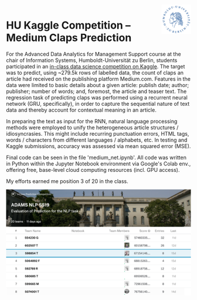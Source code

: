 <img src='https://github.com/alextruesdale/medium-claps-rnn/blob/master/repository_media/HU.png' alt='HU logo' title='HU' align='right' height='80' />

# HU Kaggle Competition – Medium Claps Prediction

For the Advanced Data Analytics for Management Support course at the chair of Information Systems, Humboldt-Universität zu Berlin, students participated in an [in-class data science competition on Kaggle](https://www.kaggle.com/c/adams-nlp-ss19/). The target was to predict, using ~279.5k rows of labelled data, the count of claps an article had received on the publishing platform Medium.com. Features in the data were limited to basic details about a given article: publish date; author; publisher; number of words; and, foremost, the article and teaser text. The regression task of predicting claps was performed using a recurrent neural network (GRU, specifically), in order to capture the sequential nature of text data and thereby account for contextual meaning in an article.

In preparing the text as input for the RNN, natural language processing methods were employed to unify the heterogeneous article structures / idiosyncrasies. This might include recurring punctuation errors, HTML tags, words / characters from different languages / alphabets, etc. In testing and Kaggle submissions, accuracy was assessed via mean squared error (MSE).

Final code can be seen in the file 'medium_net.ipynb'. All code was written in Python within the Jupyter Notebook environment via Google's Colab env., offering free, base-level cloud computing resources (incl. GPU access).

My efforts earned me position 3 of 20 in the class.

<img src='https://github.com/alextruesdale/medium-claps-rnn/blob/master/repository_media/kaggle.png' alt='Kaggle Competition' title='Kaggle Competition' align='center' width='830' />
